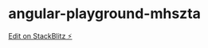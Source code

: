 # angular-playground-mhszta

[Edit on StackBlitz ⚡️](https://stackblitz.com/edit/angular-playground-mhszta)